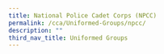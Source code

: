 ```yaml
---
title: National Police Cadet Corps (NPCC)
permalink: /cca/Uniformed-Groups/npcc/
description: ""
third_nav_title: Uniformed Groups
---
```


